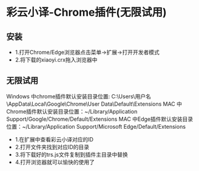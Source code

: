 # 彩云小译-Chrome插件(无限试用)

## 安装

- 1.打开Chrome/Edge浏览器点击菜单->扩展->打开开发者模式
- 2.将下载的xiaoyi.crx拖入浏览器中

## 无限试用
Windows 中chrome插件默认安装目录位置:  C:\Users\用户名\AppData\Local\Google\Chrome\User Data\Default\Extensions
MAC 中Chrome插件默认安装目录位置：~/Library/Application Support/Google/Chrome/Default/Extensions
MAC 中Edge插件默认安装目录位置：~/Library/Application Support/Microsoft Edge/Default/Extensions
- 1.在扩展中查看彩云小译对应的ID
- 2.打开文件夹找到对应ID的目录
- 3.将下载好的trs.js文件复制到插件主目录中替换
- 4.打开浏览器就可以愉快的使用了